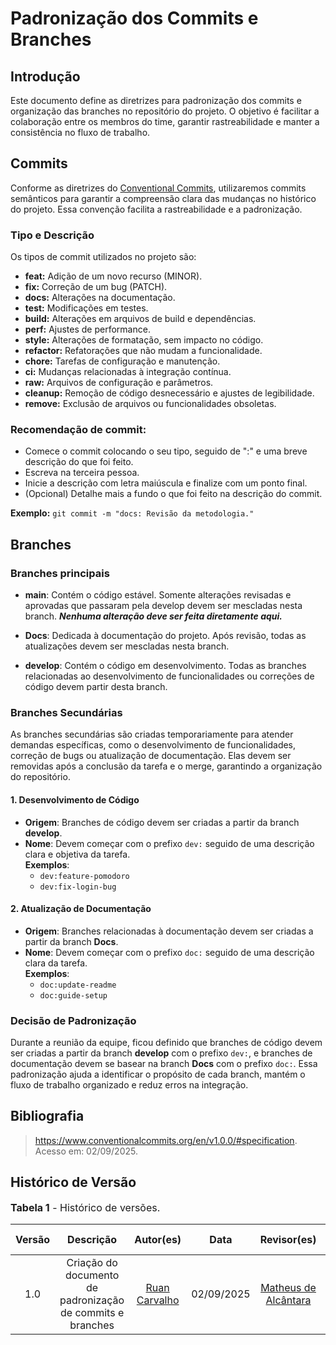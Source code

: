 # Padronização dos Commits e Branches

## Introdução

Este documento define as diretrizes para padronização dos commits e organização das branches no repositório do projeto. O objetivo é facilitar a colaboração entre os membros do time, garantir rastreabilidade e manter a consistência no fluxo de trabalho.

## Commits

Conforme as diretrizes do [Conventional Commits](https://www.conventionalcommits.org/en/v1.0.0/), utilizaremos commits semânticos para garantir a compreensão clara das mudanças no histórico do projeto. Essa convenção facilita a rastreabilidade e a padronização.

### Tipo e Descrição

Os tipos de commit utilizados no projeto são:

- **feat:** Adição de um novo recurso (MINOR).
- **fix:** Correção de um bug (PATCH).
- **docs:** Alterações na documentação.
- **test:** Modificações em testes.
- **build:** Alterações em arquivos de build e dependências.
- **perf:** Ajustes de performance.
- **style:** Alterações de formatação, sem impacto no código.
- **refactor:** Refatorações que não mudam a funcionalidade.
- **chore:** Tarefas de configuração e manutenção.
- **ci:** Mudanças relacionadas à integração contínua.
- **raw:** Arquivos de configuração e parâmetros.
- **cleanup:** Remoção de código desnecessário e ajustes de legibilidade.
- **remove:** Exclusão de arquivos ou funcionalidades obsoletas.

### Recomendação de commit:

- Comece o commit colocando o seu tipo, seguido de ":" e uma breve descrição do que foi feito.
- Escreva na terceira pessoa.
- Inicie a descrição com letra maiúscula e finalize com um ponto final.
- (Opcional) Detalhe mais a fundo o que foi feito na descrição do commit.

**Exemplo:** `git commit -m "docs: Revisão da metodologia."`

## Branches

### Branches principais

- **main**: Contém o código estável. Somente alterações revisadas e aprovadas que passaram pela develop devem ser mescladas nesta branch. _**Nenhuma alteração deve ser feita diretamente aqui.**_

- **Docs**: Dedicada à documentação do projeto. Após revisão, todas as atualizações devem ser mescladas nesta branch.

- **develop**: Contém o código em desenvolvimento. Todas as branches relacionadas ao desenvolvimento de funcionalidades ou correções de código devem partir desta branch.

### Branches Secundárias

As branches secundárias são criadas temporariamente para atender demandas específicas, como o desenvolvimento de funcionalidades, correção de bugs ou atualização de documentação. Elas devem ser removidas após a conclusão da tarefa e o merge, garantindo a organização do repositório.

#### 1. Desenvolvimento de Código

- **Origem**: Branches de código devem ser criadas a partir da branch **develop**.
- **Nome**: Devem começar com o prefixo `dev:` seguido de uma descrição clara e objetiva da tarefa.  
  **Exemplos**:  
  - `dev:feature-pomodoro`  
  - `dev:fix-login-bug`

#### 2. Atualização de Documentação
- **Origem**: Branches relacionadas à documentação devem ser criadas a partir da branch **Docs**.
- **Nome**: Devem começar com o prefixo `doc:` seguido de uma descrição clara da tarefa.  
  **Exemplos**:  
  - `doc:update-readme`  
  - `doc:guide-setup`

### Decisão de Padronização

Durante a reunião da equipe, ficou definido que branches de código devem ser criadas a partir da branch **develop** com o prefixo `dev:`, e branches de documentação devem se basear na branch **Docs** com o prefixo `doc:`. Essa padronização ajuda a identificar o propósito de cada branch, mantém o fluxo de trabalho organizado e reduz erros na integração.

## Bibliografia

> https://www.conventionalcommits.org/en/v1.0.0/#specification. Acesso em: 02/09/2025.

## Histórico de Versão

<font size="3"><p style="text-align: left">**Tabela 1** - Histórico de versões.</p></font>

| Versão | Descrição | Autor(es) | Data | Revisor(es) | Data de Revisão |
| :---: | :---: | :---: | :---: | :---: | :---: |
| 1.0 | Criação do documento de padronização de commits e branches | [Ruan Carvalho](https://github.com/Ruan-Carvalho) | 02/09/2025 | [Matheus de Alcântara](https://github.com/matheusdealcantara) | 02/09/2025 |
